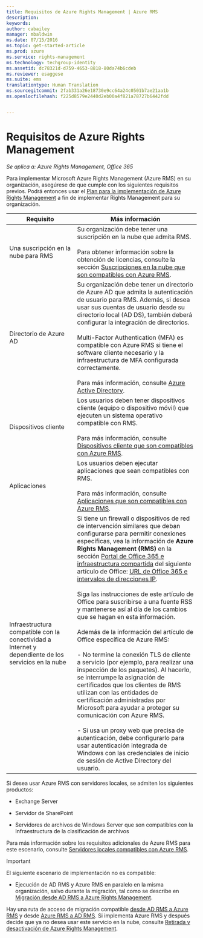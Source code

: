 ```yaml
---
title: Requisitos de Azure Rights Management | Azure RMS
description: 
keywords: 
author: cabailey
manager: mbaldwin
ms.date: 07/15/2016
ms.topic: get-started-article
ms.prod: azure
ms.service: rights-management
ms.technology: techgroup-identity
ms.assetid: dc78321d-d759-4653-8818-80da74b6cdeb
ms.reviewer: esaggese
ms.suite: ems
translationtype: Human Translation
ms.sourcegitcommit: 2fab331a26e18730e9cc64a24c0501b7ae21aa1b
ms.openlocfilehash: f225d8579e2440d2eb00a4f821a78727b6442fdd


---
```


# Requisitos de Azure Rights Management

*Se aplica a: Azure Rights Management, Office 365*


Para implementar Microsoft Azure Rights Management (Azure RMS) en su organización, asegúrese de que cumple con los siguientes requisitos previos. Podrá entonces usar el [Plan para la implementación de Azure Rights Management](../plan-design/deployment-roadmap.md) a fin de implementar Rights Management para su organización.

|Requisito|Más información|
|---------------|--------------------|
|Una suscripción en la nube para RMS|Su organización debe tener una suscripción en la nube que admita RMS.<br /><br />Para obtener información sobre la obtención de licencias, consulte la sección [Suscripciones en la nube que son compatibles con Azure RMS](requirements-subscriptions.md).|
|Directorio de Azure AD|Su organización debe tener un directorio de Azure AD que admita la autenticación de usuario para RMS. Además, si desea usar sus cuentas de usuario desde su directorio local (AD DS), también deberá configurar la integración de directorios.<br /><br />Multi-Factor Authentication (MFA) es compatible con Azure RMS si tiene el software cliente necesario y la infraestructura de MFA configurada correctamente.<br /><br />Para más información, consulte [Azure Active Directory](requirements-azure-ad.md).|
|Dispositivos cliente|Los usuarios deben tener dispositivos cliente (equipo o dispositivo móvil) que ejecuten un sistema operativo compatible con RMS.<br /><br />Para más información, consulte [Dispositivos cliente que son compatibles con Azure RMS](requirements-client-devices.md).|
|Aplicaciones|Los usuarios deben ejecutar aplicaciones que sean compatibles con RMS.<br /><br />Para más información, consulte [Aplicaciones que son compatibles con Azure RMS](requirements-applications.md).|
|Infraestructura compatible con la conectividad a Internet y dependiente de los servicios en la nube|Si tiene un firewall o dispositivos de red de intervención similares que deban configurarse para permitir conexiones específicas, vea la información de **Azure Rights Management (RMS)** en la sección [Portal de Office 365 e infraestructura compartida](https://support.office.com/article/Office-365-URLs-and-IP-address-ranges-8548a211-3fe7-47cb-abb1-355ea5aa88a2#BKMK_Portal-identity) del siguiente artículo de Office: [URL de Office 365 e intervalos de direcciones IP](https://support.office.com/en-US/article/Office-365-URLs-and-IP-address-ranges-8548a211-3fe7-47cb-abb1-355ea5aa88a2).<br /><br />Siga las instrucciones de este artículo de Office para suscribirse a una fuente RSS y mantenerse así al día de los cambios que se hagan en esta información.<br /><br />Además de la información del artículo de Office específica de Azure RMS:<br /><br />- No termine la conexión TLS de cliente a servicio (por ejemplo, para realizar una inspección de los paquetes). Al hacerlo, se interrumpe la asignación de certificados que los clientes de RMS utilizan con las entidades de certificación administradas por Microsoft para ayudar a proteger su comunicación con Azure RMS.<br /><br />- Si usa un proxy web que precisa de autenticación, debe configurarlo para usar autenticación integrada de Windows con las credenciales de inicio de sesión de Active Directory del usuario.|

Si desea usar Azure RMS con servidores locales, se admiten los siguientes productos:

-   Exchange Server

-   Servidor de SharePoint

-   Servidores de archivos de Windows Server que son compatibles con la Infraestructura de la clasificación de archivos

Para más información sobre los requisitos adicionales de Azure RMS para este escenario, consulte [Servidores locales compatibles con Azure RMS](requirements-servers.md).

> [!IMPORTANT]
> El siguiente escenario de implementación no es compatible:
> 
> -   Ejecución de AD RMS y Azure RMS en paralelo en la misma organización, salvo durante la migración, tal como se describe en [Migración desde AD RMS a Azure Rights Management](../plan-design/migrate-from-ad-rms-to-azure-rms.md).
> 
> Hay una ruta de acceso de migración compatible [desde AD RMS a Azure RMS](http://technet.microsoft.com/library/Dn858447.aspx) y desde [Azure RMS a AD RMS](http://msdn.microsoft.com/library/azure/dn629429.aspx). Si implementa Azure RMS y después decide que ya no desea usar este servicio en la nube, consulte [Retirada y desactivación de Azure Rights Management](../deploy-use/decommission-deactivate.md).






<!--HONumber=Jul16_HO3-->


